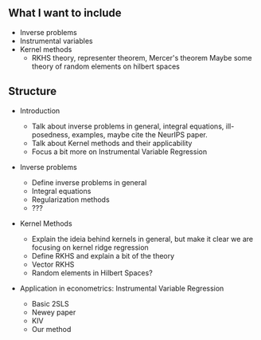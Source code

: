 ## What I want to include

* Inverse problems
* Instrumental variables
* Kernel methods
    * RKHS theory, representer theorem, Mercer's theorem
    Maybe some theory of random elements on hilbert spaces

## Structure


* Introduction
    * Talk about inverse problems in general, integral equations,
      ill-posedness, examples, maybe cite the NeurIPS paper.
    * Talk about Kernel methods and their applicability
    * Focus a bit more on Instrumental Variable Regression

* Inverse problems
    * Define inverse problems in general
    * Integral equations
    * Regularization methods
    * ???

* Kernel Methods
    * Explain the ideia behind kernels in general, but make it clear we
      are focusing on kernel ridge regression
    * Define RKHS and explain a bit of the theory
    * Vector RKHS
    * Random elements in Hilbert Spaces?

* Application in econometrics: Instrumental Variable Regression
    * Basic 2SLS
    * Newey paper
    * KIV
    * Our method
